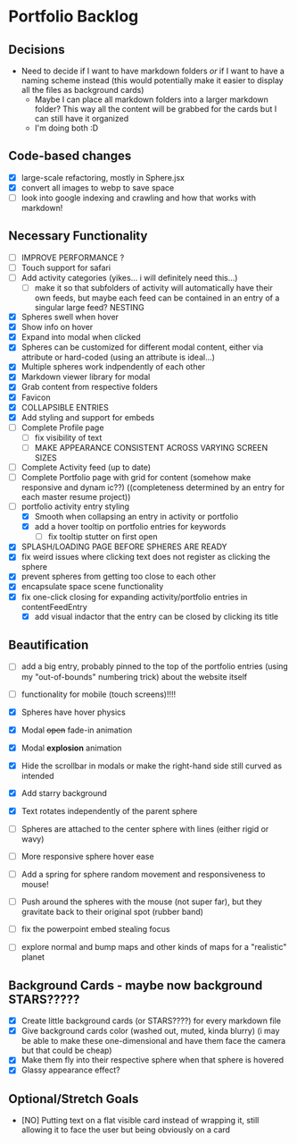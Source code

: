 # Portfolio Backlog

## Decisions
- Need to decide if I want to have markdown folders _or_ if I want to have a naming scheme instead (this would potentially make it easier to display all the files as background cards)
    - Maybe I can place all markdown folders into a larger markdown folder? This way all the content will be grabbed for the cards but I can still have it organized
    - I'm doing both :D

## Code-based changes
- [x] large-scale refactoring, mostly in Sphere.jsx
- [x] convert all images to webp to save space
- [ ] look into google indexing and crawling and how that works with markdown!

## Necessary Functionality
- [ ] IMPROVE PERFORMANCE ?
- [ ] Touch support for safari
- [ ] Add activity categories (yikes... i will definitely need this...)
    - [ ] make it so that subfolders of activity will automatically have their own feeds, but maybe each feed can be contained in an entry of a singular large feed? NESTING
- [x] Spheres swell when hover
- [x] Show info on hover
- [x] Expand into modal when clicked
- [x] Spheres can be customized for different modal content, either via attribute or hard-coded (using an attribute is ideal...)
- [x] Multiple spheres work indpendently of each other
- [x] Markdown viewer library for modal
- [x] Grab content from respective folders
- [x] Favicon
- [x] COLLAPSIBLE ENTRIES
- [x] Add styling and support for embeds
- [ ] Complete Profile page
    - [ ] fix visibility of text 
    - [ ] MAKE APPEARANCE CONSISTENT ACROSS VARYING SCREEN SIZES
- [ ] Complete Activity feed (up to date)
- [ ] Complete Portfolio page with grid for content (somehow make responsive and dynam ic??) ((completeness determined by an entry for each master resume project))
- [ ] portfolio activity entry styling
    - [x] Smooth when collapsing an entry in activity or portfolio
    - [x] add a hover tooltip on portfolio entries for keywords
        -[ ] fix tooltip stutter on first open
- [x] SPLASH/LOADING PAGE BEFORE SPHERES ARE READY
- [x] fix weird issues where clicking text does not register as clicking the sphere
- [x] prevent spheres from getting too close to each other
- [x] encapsulate space scene functionality
- [x] fix one-click closing for expanding activity/portfolio entries in contentFeedEntry
    - [x] add visual indactor that the entry can be closed by clicking its title

## Beautification
- [ ] add a big entry, probably pinned to the top of the portfolio entries (using my "out-of-bounds" numbering trick) about the website itself
- [ ] functionality for mobile (touch screens)!!!!
- [x] Spheres have hover physics
- [x] Modal ~~open~~ fade-in animation
- [x] Modal **explosion** animation
- [X] Hide the scrollbar in modals or make the right-hand side still curved as intended
- [x] Add starry background
- [x] Text rotates independently of the parent sphere
- [ ] Spheres are attached to the center sphere with lines (either rigid or wavy)
- [ ] More responsive sphere hover ease
- [ ] Add a spring for sphere random movement and responsiveness to mouse!
- [ ] Push around the spheres with the mouse (not super far), but they gravitate back to their original spot (rubber band)
- [ ] fix the powerpoint embed stealing focus
- [ ] explore normal and bump maps and other kinds of maps for a "realistic" planet


## Background Cards - maybe now background STARS?????
- [x] Create little background cards (or STARS????) for every markdown file
- [x] Give background cards color (washed out, muted, kinda blurry) (i may be able to make these one-dimensional and have them face the camera but that could be cheap)
- [x] Make them fly into their respective sphere when that sphere is hovered
- [x] Glassy appearance effect?

## Optional/Stretch Goals
- [NO] Putting text on a flat visible card instead of wrapping it, still allowing it to face the user but being obviously on a card